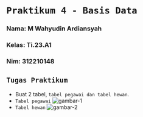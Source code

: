 # `Praktikum 4 - Basis Data`
### Nama: M Wahyudin Ardiansyah
### Kelas: Ti.23.A1
### Nim: 312210148

## `Tugas Praktikum`
- Buat 2 tabel, `tabel pegawai dan tabel hewan`.
- `Tabel pegawai`
![gambar-1](https://i.imgur.com/DT8YKxS.png)
- `Tabel hewan`
![gambar-2](https://i.imgur.com/8PPB4Mw.png)

